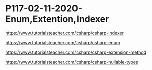 # P117-02-11-2020-Enum,Extention,Indexer

https://www.tutorialsteacher.com/csharp/csharp-indexer

https://www.tutorialsteacher.com/csharp/csharp-enum

https://www.tutorialsteacher.com/csharp/csharp-extension-method

https://www.tutorialsteacher.com/csharp/csharp-nullable-types

